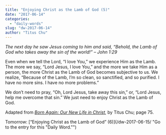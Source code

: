 ```yaml
---
title: "Enjoying Christ as the Lamb of God (5)"
date: "2017-06-14"
categories: 
  - "daily-words"
slug: "dw-2017-06-14"
author: "Titus Chu"
---
```


_The next day he saw Jesus coming to him and said, “Behold, the Lamb of God who takes away the sin of the world!”_ _– John 1:29_

Even when we tell the Lord, “I love You,” we experience Him as the Lamb. The more we say, “Lord Jesus, I love You,” and the more we take Him as a person, the more Christ as the Lamb of God becomes subjective to us. We realize, “Because of the Lamb, I’m so clean, so sanctified, and so purified. I have no more sins. I have no more problems.”

We don’t need to pray, “Oh, Lord Jesus, take away this sin,” or, “Lord Jesus, help me overcome that sin.” We just need to enjoy Christ as the Lamb of God.

Adapted from _[Born Again: Our New Life in Christ](/book-born-again/ "Go to the listing for this book.")_, by Titus Chu; page 75.

Tomorrow: [“Enjoying Christ as the Lamb of God” (6)](/dw-2017-06-15/ "Go to the entry for this "Daily Word."")
